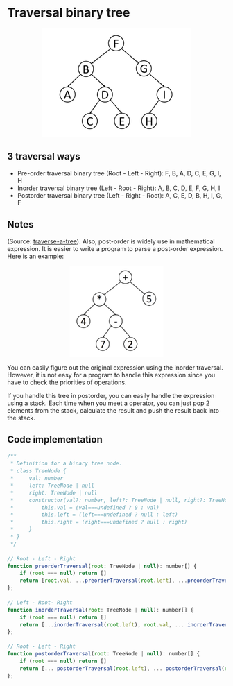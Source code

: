 # Traversal binary tree

<p align="center">
  <img src="img/binary-tree.png" />
</p>

## 3 traversal ways
+ Pre-order traversal binary tree (Root - Left - Right): F, B, A, D, C, E, G, I, H
+ Inorder traversal binary tree (Left - Root - Right): A, B, C, D, E, F, G, H, I
+ Postorder traversal binary tree (Left - Right - Root): A, C, E, D, B, H, I, G, F

## Notes
(Source: [traverse-a-tree](https://leetcode.com/explore/learn/card/data-structure-tree/134/traverse-a-tree/992/)). Also, post-order is widely use in mathematical expression. It is easier to write a program to parse a post-order expression. Here is an example:

<p align="center">
  <img src="img/math-expression.png" />
</p>

You can easily figure out the original expression using the inorder traversal. However, it is not easy for a program to handle this expression since you have to check the priorities of operations.

If you handle this tree in postorder, you can easily handle the expression using a stack. Each time when you meet a operator, you can just pop 2 elements from the stack, calculate the result and push the result back into the stack.

## Code implementation

```js
/**
 * Definition for a binary tree node.
 * class TreeNode {
 *     val: number
 *     left: TreeNode | null
 *     right: TreeNode | null
 *     constructor(val?: number, left?: TreeNode | null, right?: TreeNode | null) {
 *         this.val = (val===undefined ? 0 : val)
 *         this.left = (left===undefined ? null : left)
 *         this.right = (right===undefined ? null : right)
 *     }
 * }
 */

// Root - Left - Right
function preorderTraversal(root: TreeNode | null): number[] {
    if (root === null) return []
    return [root.val, ...preorderTraversal(root.left), ...preorderTraversal(root.right)]
};

// Left - Root- Right
function inorderTraversal(root: TreeNode | null): number[] {
    if (root === null) return []
    return [...inorderTraversal(root.left), root.val, ... inorderTraversal(root.right)]
};

// Root - Left - Right
function postorderTraversal(root: TreeNode | null): number[] {
    if (root === null) return []
    return [... postorderTraversal(root.left), ... postorderTraversal(root.right), root.val]
};
```
